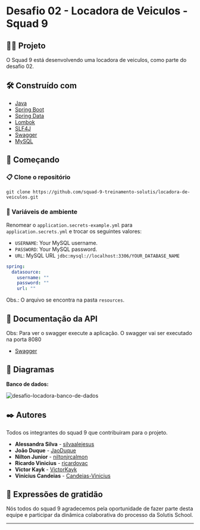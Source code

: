 # Desafio 02 - Locadora de Veiculos - Squad 9

## 👨‍💻 Projeto

O Squad 9 está desenvolvendo uma locadora de veiculos, como parte do desafio 02.

## 🛠️ Construído com

- [Java](https://www.oracle.com/java/technologies/javase/jdk20-archive-downloads.html)
- [Spring Boot](https://spring.io/)
- [Spring Data](https://spring.io/projects/spring-data-jpa)
- [Lombok](https://projectlombok.org/)
- [SLF4J](https://www.slf4j.org/)
- [Swagger](https://swagger.io/)
- [MySQL](https://www.mysql.com/)

## 🚀 Começando

### 📋 Clone o repositório

```
git clone https://github.com/squad-9-treinamento-solutis/locadora-de-veiculos.git
```

### 🔑 Variáveis de ambiente

Renomear o ```application.secrets-example.yml``` para ```application.secrets.yml``` e trocar os seguintes valores:

- `USERNAME`: Your MySQL username.
- `PASSWORD`: Your MySQL password.
- `URL`: MySQL URL  ```jdbc:mysql://localhost:3306/YOUR_DATABASE_NAME```

```yml
spring:
  datasource:
    username: ""
    password: ""
    url: ""
```

Obs.: O arquivo se encontra na pasta ```resources```.

## 📕 Documentação da API
Obs: Para ver o swagger execute a aplicação. O swagger vai ser executado na porta 8080
- [Swagger](http://localhost:8080/swagger-ui/index.html)

## 📝 Diagramas

**Banco de dados:**


![desafio-locadora-banco-de-dados](https://github.com/squad-9-treinamento-solutis/locadora-de-veiculos/assets/76819323/0745adce-f8e4-4449-8569-0b87a8fdb8fa)


## ✒️ Autores

Todos os integrantes do squad 9 que contribuiram para o projeto.

- **Alessandra Silva** - [silvaalejesus](https://github.com/silvaalejesus)
- **João Duque** - [JaoDuque](https://github.com/JaoDuque)
- **Nilton Junior** - [niltonjrcalmon](https://github.com/niltonjrcalmon)
- **Ricardo Vinicius** - [ricardovac](https://github.com/ricardovac)
- **Victor Kayk** - [VictorKayk](https://github.com/VictorKayk)
- **Vinícius Candeias** - [Candeias-Vinicius](https://github.com/Candeias-Vinicius)

## 🎁 Expressões de gratidão

Nós todos do squad 9 agradecemos pela oportunidade de fazer parte desta equipe e participar da dinâmica colaborativa do
processo da Solutis School.

---
